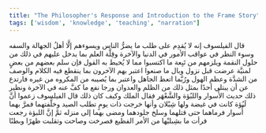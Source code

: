 ```yaml
---
title: "The Philosopher's Response and Introduction to the Frame Story"
tags: ['wisdom', 'knowledge', 'teaching', "narration"]
---
```


 قال الفيلسوف إنه لا يُقدِم على طلب ما يضرُّ الناس ويسوءهم إلَّا أهلُ الجهالة والسفه وسوء النظر في عواقب الأمور في الدنيا والآخرة وقِلَّة العلم بما يدخل عليهم في ذلك من حلول النقمة ويلزمهم من تَبِعة ما اكتسبوا مما لا يُحيط به القول فإن سلم بعضهم من بعضٍ لمنيَّة عرضت قبل نزول وبال ما صنعوا اعتبر بهم الآخرون بما ينقطع فيه الكلام والوصف من الشدَّة وعظم الهول ورُبَّما اتعظ الجاهل واعتبر بما يُصيبه من المكروه من غيره فارتدع عن أن يبتلي أحدًا بمثل ذلك من الظلم والعدوان ورجا نفع ما كفَّ عنه في الآخرة ونظير ذلك حديث الأُسوار واللبُؤة والشَّعْهَر فقال الملك وكيف كان ذلك قال الفيلسوف زعموا أنَّ لَبُؤة كانت في غيضة ولها شِبْلان وأنها خرجت ذات يومٍ تطلب الصيد وخلَّفتهما فمرَّ بهما أُسوار فرماهما حتى قتلهما وسلخ جلودهما ومضى بهما إلى منزله ثمَّ إنَّ اللبؤة رجعت فرأت ما بشِبليْها من الأمر الفظيع فصرخت وصاحت وتقلبت ظهرًا وبطنًا
